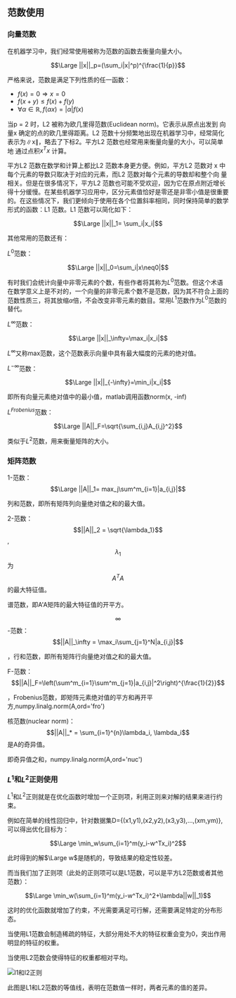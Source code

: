 ## 范数使用

### 向量范数

在机器学习中，我们经常使用被称为范数的函数去衡量向量大小。

$$\Large ||x||_p=(\sum_i|x|^p)^{\frac{1}{p}}$$

严格来说，范数是满足下列性质的任一函数：

- $f(x)=0 \Rightarrow x=0$
- $f(x+y)\leq f(x)+f(y)$
- $\forall \alpha \in \mathbb{R},f(\alpha x)=|\alpha|f(x)$

当p = 2 时，L2 被称为欧几里得范数(Euclidean norm)。它表示从原点出发到
向量x 确定的点的欧几里得距离。L2 范数十分频繁地出现在机器学习中，经常简化
表示为∥x∥，略去了下标2。平方L2 范数也经常用来衡量向量的大小，可以简单地
通过点积$x^Tx$ 计算。

平方L2 范数在数学和计算上都比L2 范数本身更方便。例如，平方L2 范数对
x 中每个元素的导数只取决于对应的元素，而L2 范数对每个元素的导数却和整个向
量相关。但是在很多情况下，平方L2 范数也可能不受欢迎，因为它在原点附近增长
得十分缓慢。在某些机器学习应用中，区分元素值恰好是零还是非零小值是很重要
的。在这些情况下，我们更倾向于使用在各个位置斜率相同，同时保持简单的数学
形式的函数：L1 范数。L1 范数可以简化如下：

$$\Large ||x||_1= \sum_i|x_i|$$

其他常用的范数还有：

$L^0$范数：

$$\Large ||x||_0=\sum_i|x\neq0|$$

有时我们会统计向量中非零元素的个数，有些作者将其称为$L^0$范数。但这个术语在数学意义上是不对的，一个向量的非零元素个数不是范数，因为其不符合上面的范数性质三，将其放缩$\alpha$倍，不会改变非零元素的数目。常用$L^1$范数作为$L^0$范数的替代。

$L^\infty$范数：

$$\Large ||x||_\infty=\max_i|x_i|$$

$L^\infty$又称max范数，这个范数表示向量中具有最大幅度的元素的绝对值。

$L^{-\infty}$范数：

$$\Large ||x||_{-\infty}=\min_i|x_i|$$

即所有向量元素绝对值中的最小值，matlab调用函数norm(x, -inf)

$L^{Frobenius}$范数：

$$\Large ||A||_F=\sqrt{\sum_{i,j}A_{i,j}^2}$$

类似于$L^2$范数，用来衡量矩阵的大小。

### 矩阵范数

1-范数：
$$\Large ||A||_1= max_j\sum^m_{i=1}|a_{i,j}|$$

 列和范数，即所有矩阵列向量绝对值之和的最大值。

2-范数：$$||A||_2 = \sqrt{\lambda_1}$$,$$\lambda_1$$为$$A^TA$$的最大特征值。

谱范数，即A'A矩阵的最大特征值的开平方。

$$\infty$$-范数：$$||A||_\infty = \max_i\sum_{j=1}^N|a_{i,j}|$$

，行和范数，即所有矩阵行向量绝对值之和的最大值。

F-范数：$$||A||_F=\left(\sum^m_{i=1}\sum^m_{j=1}|a_{i,j}|^2\right)^{\frac{1}{2}}$$

，Frobenius范数，即矩阵元素绝对值的平方和再开平方,numpy.linalg.norm(A,ord='fro')

核范数(nuclear norm)：$$||A||_* = \sum_{i=1}^{n}\lambda_i, \lambda_i$$是A的奇异值。

即奇异值之和，numpy.linalg.norm(A,ord='nuc')

### $L^1$和$L^2$正则使用

$L^1$和$L^2$正则就是在优化函数时增加一个正则项，利用正则来对解的结果来进行约束。

例如在简单的线性回归中，针对数据集D={(x1,y1),(x2,y2),(x3,y3),...,(xm,ym)},可以得出优化目标为：

$$\Large \min_w\sum_{i=1}^m(y_i-w^Tx_i)^2$$

此时得到的解$\Large w$是随机的，导致结果的稳定性较差。

而当我们加了正则项（此处的正则项可以是L1范数，可以是平方L2范数或者其他范数）：

$$\Large \min_w(\sum_{i=1}^m(y_i-w^Tx_i)^2+\lambda||w||_1)$$

这时的优化函数就增加了约束，不光需要满足可行解，还需要满足特定的分布形态。

当使用L1范数会制造稀疏的特征，大部分用处不大的特征权重会变为0，突出作用明显的特征的权重。

当使用L2范数会使得特征的权重都相对平均。

![l1和l2正则](.\pictures\l1和l2正则.png)

此图是L1和L2范数的等值线，表明在范数值一样时，两者元素的值的差异。